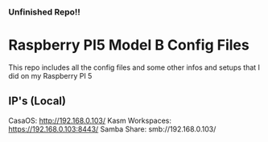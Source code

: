 ### Unfinished Repo!!

# Raspberry PI5 Model B Config Files
This repo includes all the config files and some other infos and setups that I did on my Raspberry PI 5

## IP's (Local)
CasaOS: http://192.168.0.103/
Kasm Workspaces: https://192.168.0.103:8443/
Samba Share: smb://192.168.0.103/
